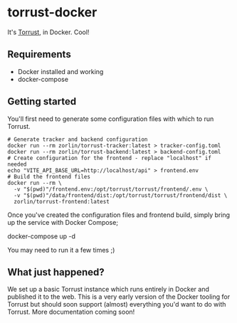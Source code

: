 # torrust-docker

It's [Torrust](https://torrust.com), in Docker. Cool!

## Requirements

* Docker installed and working
* docker-compose

## Getting started

You'll first need to generate some configuration files with which to run Torrust.

```
# Generate tracker and backend configuration
docker run --rm zorlin/torrust-tracker:latest > tracker-config.toml
docker run --rm zorlin/torrust-backend:latest > backend-config.toml
# Create configuration for the frontend - replace "localhost" if needed
echo "VITE_API_BASE_URL=http://localhost/api" > frontend.env
# Build the frontend files
docker run --rm \
  -v "$(pwd)"/frontend.env:/opt/torrust/torrust/frontend/.env \
  -v "$(pwd)"/data/frontend/dist:/opt/torrust/torrust/frontend/dist \
  zorlin/torrust-frontend:latest
```

Once you've created the configuration files and frontend build, simply bring up the service with Docker Compose;

docker-compose up -d

You may need to run it a few times ;)

## What just happened?

We set up a basic Torrust instance which runs entirely in Docker and published it to the web. This is a very early version of the Docker tooling for Torrust but should soon support (almost) everything you'd want to do with Torrust. More documentation coming soon!
